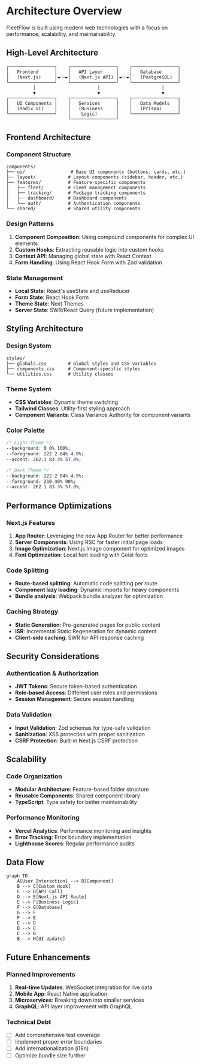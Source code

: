 # Architecture Overview

FleetFlow is built using modern web technologies with a focus on performance, scalability, and maintainability.

## High-Level Architecture

```
┌─────────────────┐    ┌─────────────────┐    ┌─────────────────┐
│   Frontend      │    │   API Layer     │    │   Database      │
│   (Next.js)     │◄──►│   (Next.js API) │◄──►│   (PostgreSQL)  │
└─────────────────┘    └─────────────────┘    └─────────────────┘
          │                       │                       │
          ▼                       ▼                       ▼
┌─────────────────┐    ┌─────────────────┐    ┌─────────────────┐
│   UI Components │    │   Services      │    │   Data Models   │
│   (Radix UI)    │    │   (Business     │    │   (Prisma)      │
└─────────────────┘    │    Logic)       │    └─────────────────┘
                       └─────────────────┘
```

## Frontend Architecture

### Component Structure

```
components/
├── ui/                 # Base UI components (buttons, cards, etc.)
├── layout/            # Layout components (sidebar, header, etc.)
├── features/          # Feature-specific components
│   ├── fleet/         # Fleet management components
│   ├── tracking/      # Package tracking components
│   ├── dashboard/     # Dashboard components
│   └── auth/          # Authentication components
└── shared/            # Shared utility components
```

### Design Patterns

1. **Component Composition**: Using compound components for complex UI elements
2. **Custom Hooks**: Extracting reusable logic into custom hooks
3. **Context API**: Managing global state with React Context
4. **Form Handling**: Using React Hook Form with Zod validation

### State Management

- **Local State**: React's useState and useReducer
- **Form State**: React Hook Form
- **Theme State**: Next Themes
- **Server State**: SWR/React Query (future implementation)

## Styling Architecture

### Design System

```
styles/
├── globals.css        # Global styles and CSS variables
├── components.css     # Component-specific styles
└── utilities.css      # Utility classes
```

### Theme System

- **CSS Variables**: Dynamic theme switching
- **Tailwind Classes**: Utility-first styling approach
- **Component Variants**: Class Variance Authority for component variants

### Color Palette

```css
/* Light Theme */
--background: 0 0% 100%;
--foreground: 222.2 84% 4.9%;
--accent: 262.1 83.3% 57.8%;

/* Dark Theme */
--background: 222.2 84% 4.9%;
--foreground: 210 40% 98%;
--accent: 262.1 83.3% 57.8%;
```

## Performance Optimizations

### Next.js Features

1. **App Router**: Leveraging the new App Router for better performance
2. **Server Components**: Using RSC for faster initial page loads
3. **Image Optimization**: Next.js Image component for optimized images
4. **Font Optimization**: Local font loading with Geist fonts

### Code Splitting

- **Route-based splitting**: Automatic code splitting per route
- **Component lazy loading**: Dynamic imports for heavy components
- **Bundle analysis**: Webpack bundle analyzer for optimization

### Caching Strategy

- **Static Generation**: Pre-generated pages for public content
- **ISR**: Incremental Static Regeneration for dynamic content
- **Client-side caching**: SWR for API response caching

## Security Considerations

### Authentication & Authorization

- **JWT Tokens**: Secure token-based authentication
- **Role-based Access**: Different user roles and permissions
- **Session Management**: Secure session handling

### Data Validation

- **Input Validation**: Zod schemas for type-safe validation
- **Sanitization**: XSS protection with proper sanitization
- **CSRF Protection**: Built-in Next.js CSRF protection

## Scalability

### Code Organization

- **Modular Architecture**: Feature-based folder structure
- **Reusable Components**: Shared component library
- **TypeScript**: Type safety for better maintainability

### Performance Monitoring

- **Vercel Analytics**: Performance monitoring and insights
- **Error Tracking**: Error boundary implementation
- **Lighthouse Scores**: Regular performance audits

## Data Flow

```mermaid
graph TD
    A[User Interaction] --> B[Component]
    B --> C[Custom Hook]
    C --> D[API Call]
    D --> E[Next.js API Route]
    E --> F[Business Logic]
    F --> G[Database]
    G --> F
    F --> E
    E --> D
    D --> C
    C --> B
    B --> H[UI Update]
```

## Future Enhancements

### Planned Improvements

1. **Real-time Updates**: WebSocket integration for live data
2. **Mobile App**: React Native application
3. **Microservices**: Breaking down into smaller services
4. **GraphQL**: API layer improvement with GraphQL

### Technical Debt

- [ ] Add comprehensive test coverage
- [ ] Implement proper error boundaries
- [ ] Add internationalization (i18n)
- [ ] Optimize bundle size further
